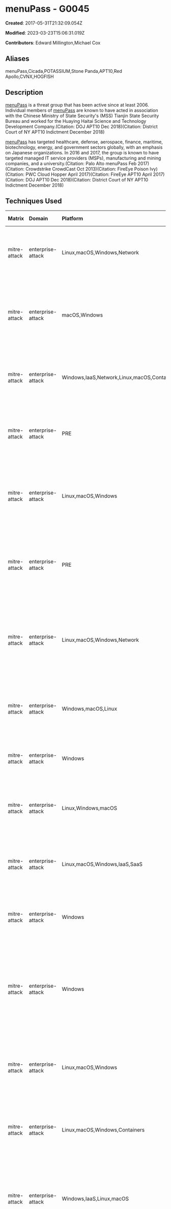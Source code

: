 # menuPass - G0045

**Created**: 2017-05-31T21:32:09.054Z

**Modified**: 2023-03-23T15:06:31.019Z

**Contributors**: Edward Millington,Michael Cox

## Aliases

menuPass,Cicada,POTASSIUM,Stone Panda,APT10,Red Apollo,CVNX,HOGFISH

## Description

[menuPass](https://attack.mitre.org/groups/G0045) is a threat group that has been active since at least 2006. Individual members of [menuPass](https://attack.mitre.org/groups/G0045) are known to have acted in association with the Chinese Ministry of State Security's (MSS) Tianjin State Security Bureau and worked for the Huaying Haitai Science and Technology Development Company.(Citation: DOJ APT10 Dec 2018)(Citation: District Court of NY APT10 Indictment December 2018)

[menuPass](https://attack.mitre.org/groups/G0045) has targeted healthcare, defense, aerospace, finance, maritime, biotechnology, energy, and government sectors globally, with an emphasis on Japanese organizations. In 2016 and 2017, the group is known to have targeted managed IT service providers (MSPs), manufacturing and mining companies, and a university.(Citation: Palo Alto menuPass Feb 2017)(Citation: Crowdstrike CrowdCast Oct 2013)(Citation: FireEye Poison Ivy)(Citation: PWC Cloud Hopper April 2017)(Citation: FireEye APT10 April 2017)(Citation: DOJ APT10 Dec 2018)(Citation: District Court of NY APT10 Indictment December 2018)

## Techniques Used

|Matrix|Domain|Platform|Technique ID|Technique Name|Use|
| :---| :---| :---| :---| :---| :---|
|mitre-attack|enterprise-attack|Linux,macOS,Windows,Network|T1070.003|Clear Command History|[menuPass](https://attack.mitre.org/groups/G0045) has used [Wevtutil](https://attack.mitre.org/software/S0645) to remove PowerShell execution logs.(Citation: Securelist APT10 March 2021)|
|mitre-attack|enterprise-attack|macOS,Windows|T1553.002|Code Signing|[menuPass](https://attack.mitre.org/groups/G0045) has resized and added data to the certificate table to enable the signing of modified files with legitimate signatures.(Citation: Securelist APT10 March 2021)|
|mitre-attack|enterprise-attack|Windows,IaaS,Network,Linux,macOS,Containers|T1190|Exploit Public-Facing Application|[menuPass](https://attack.mitre.org/groups/G0045) has leveraged vulnerabilities in Pulse Secure VPNs to hijack sessions.(Citation: Securelist APT10 March 2021)|
|mitre-attack|enterprise-attack|PRE|T1588.002|Tool|[menuPass](https://attack.mitre.org/groups/G0045) has used and modified open-source tools like [Impacket](https://attack.mitre.org/software/S0357), [Mimikatz](https://attack.mitre.org/software/S0002), and [pwdump](https://attack.mitre.org/software/S0006).(Citation: PWC Cloud Hopper Technical Annex April 2017)|
|mitre-attack|enterprise-attack|Linux,macOS,Windows|T1568.001|Fast Flux DNS|[menuPass](https://attack.mitre.org/groups/G0045) has used dynamic DNS service providers to host malicious domains.(Citation: District Court of NY APT10 Indictment December 2018)|
|mitre-attack|enterprise-attack|PRE|T1583.001|Domains|[menuPass](https://attack.mitre.org/groups/G0045) has registered malicious domains for use in intrusion campaigns.(Citation: DOJ APT10 Dec 2018)(Citation: District Court of NY APT10 Indictment December 2018)|
|mitre-attack|enterprise-attack|Linux,macOS,Windows,Network|T1083|File and Directory Discovery|[menuPass](https://attack.mitre.org/groups/G0045) has searched compromised systems for folders of interest including those related to HR, audit and expense, and meeting memos.(Citation: Symantec Cicada November 2020)|
|mitre-attack|enterprise-attack|Windows,macOS,Linux|T1106|Native API|[menuPass](https://attack.mitre.org/groups/G0045) has used native APIs including <code>GetModuleFileName</code>, <code>lstrcat</code>, <code>CreateFile</code>, and <code>ReadFile</code>.(Citation: Symantec Cicada November 2020)|
|mitre-attack|enterprise-attack|Windows|T1003.003|NTDS|[menuPass](https://attack.mitre.org/groups/G0045) has used Ntdsutil to dump credentials.(Citation: Symantec Cicada November 2020)|
|mitre-attack|enterprise-attack|Linux,Windows,macOS|T1210|Exploitation of Remote Services|[menuPass](https://attack.mitre.org/groups/G0045) has used tools to exploit the ZeroLogon vulnerability (CVE-2020-1472).(Citation: Symantec Cicada November 2020)|
|mitre-attack|enterprise-attack|Linux,macOS,Windows,IaaS,SaaS|T1119|Automated Collection|[menuPass](https://attack.mitre.org/groups/G0045) has used the Csvde tool to collect Active Directory files and data.(Citation: Symantec Cicada November 2020)|
|mitre-attack|enterprise-attack|Windows|T1218.004|InstallUtil|[menuPass](https://attack.mitre.org/groups/G0045) has used <code>InstallUtil.exe</code> to execute malicious software.(Citation: PWC Cloud Hopper Technical Annex April 2017)|
|mitre-attack|enterprise-attack|Windows|T1003.004|LSA Secrets|[menuPass](https://attack.mitre.org/groups/G0045) has used a modified version of pentesting tools wmiexec.vbs and secretsdump.py to dump credentials.(Citation: PWC Cloud Hopper Technical Annex April 2017)(Citation: Github AD-Pentest-Script)|
|mitre-attack|enterprise-attack|Linux,macOS,Windows|T1036.003|Rename System Utilities|[menuPass](https://attack.mitre.org/groups/G0045) has renamed [certutil](https://attack.mitre.org/software/S0160) and moved it to a different location on the system to avoid detection based on use of the tool.(Citation: FireEye APT10 Sept 2018)|
|mitre-attack|enterprise-attack|Linux,macOS,Windows,Containers|T1036|Masquerading|[menuPass](https://attack.mitre.org/groups/G0045) has used [esentutl](https://attack.mitre.org/software/S0404) to change file extensions to their true type that were masquerading as .txt files.(Citation: FireEye APT10 Sept 2018) |
|mitre-attack|enterprise-attack|Windows,IaaS,Linux,macOS|T1074.002|Remote Data Staging|[menuPass](https://attack.mitre.org/groups/G0045) has staged data on remote MSP systems or other victim networks prior to exfiltration.(Citation: PWC Cloud Hopper April 2017)(Citation: Symantec Cicada November 2020)|
|mitre-attack|enterprise-attack|Windows,macOS,Linux,Network|T1056.001|Keylogging|[menuPass](https://attack.mitre.org/groups/G0045) has used key loggers to steal usernames and passwords.(Citation: District Court of NY APT10 Indictment December 2018)|
|mitre-attack|enterprise-attack|Linux,macOS,Windows,Network|T1005|Data from Local System|[menuPass](https://attack.mitre.org/groups/G0045) has collected various files from the compromised computers.(Citation: DOJ APT10 Dec 2018)(Citation: Symantec Cicada November 2020)
|
|mitre-attack|enterprise-attack|Linux,macOS,Windows|T1560|Archive Collected Data|[menuPass](https://attack.mitre.org/groups/G0045) has encrypted files and information before exfiltration.(Citation: DOJ APT10 Dec 2018)(Citation: District Court of NY APT10 Indictment December 2018)|
|mitre-attack|enterprise-attack|Linux,macOS,Windows,Containers|T1036.005|Match Legitimate Name or Location|[menuPass](https://attack.mitre.org/groups/G0045) has been seen changing malicious files to appear legitimate.(Citation: District Court of NY APT10 Indictment December 2018)|
|mitre-attack|enterprise-attack|Linux,macOS,Windows|T1027|Obfuscated Files or Information|[menuPass](https://attack.mitre.org/groups/G0045) has encoded strings in its malware with base64 as well as with a simple, single-byte XOR obfuscation using key 0x40.(Citation: Accenture Hogfish April 2018)(Citation: FireEye APT10 Sept 2018)(Citation: Symantec Cicada November 2020)|
|mitre-attack|enterprise-attack|Windows|T1055.012|Process Hollowing|[menuPass](https://attack.mitre.org/groups/G0045) has used process hollowing in iexplore.exe to load the [RedLeaves](https://attack.mitre.org/software/S0153) implant.(Citation: Accenture Hogfish April 2018)|
|mitre-attack|enterprise-attack|Linux,macOS,Windows|T1070.004|File Deletion|A [menuPass](https://attack.mitre.org/groups/G0045) macro deletes files after it has decoded and decompressed them.(Citation: Accenture Hogfish April 2018)(Citation: District Court of NY APT10 Indictment December 2018)|
|mitre-attack|enterprise-attack|Windows,Linux,macOS|T1140|Deobfuscate/Decode Files or Information|[menuPass](https://attack.mitre.org/groups/G0045) has used [certutil](https://attack.mitre.org/software/S0160) in a macro to decode base64-encoded content contained in a dropper document attached to an email. The group has also used <code>certutil -decode</code> to decode files on the victim’s machine when dropping [UPPERCUT](https://attack.mitre.org/software/S0275).(Citation: Accenture Hogfish April 2018)(Citation: FireEye APT10 Sept 2018)|
|mitre-attack|enterprise-attack|Linux,macOS,Windows|T1204.002|Malicious File|[menuPass](https://attack.mitre.org/groups/G0045) has attempted to get victims to open malicious files such as Windows Shortcuts (.lnk) and/or Microsoft Office documents, sent via email as part of spearphishing campaigns.(Citation: PWC Cloud Hopper Technical Annex April 2017)(Citation: FireEye APT10 April 2017)(Citation: Accenture Hogfish April 2018)(Citation: FireEye APT10 Sept 2018)(Citation: District Court of NY APT10 Indictment December 2018)|
|mitre-attack|enterprise-attack|Windows,SaaS,IaaS,Linux,macOS,Office 365|T1199|Trusted Relationship|[menuPass](https://attack.mitre.org/groups/G0045) has used legitimate access granted to Managed Service Providers in order to access victims of interest.(Citation: PWC Cloud Hopper Technical Annex April 2017)(Citation: FireEye APT10 April 2017)(Citation: Symantec Cicada November 2020)(Citation: DOJ APT10 Dec 2018)(Citation: District Court of NY APT10 Indictment December 2018)|
|mitre-attack|enterprise-attack|macOS,Windows,Linux|T1566.001|Spearphishing Attachment|[menuPass](https://attack.mitre.org/groups/G0045) has sent malicious Office documents via email as part of spearphishing campaigns as well as executables disguised as documents.(Citation: PWC Cloud Hopper Technical Annex April 2017)(Citation: FireEye APT10 April 2017)(Citation: FireEye APT10 Sept 2018)(Citation: District Court of NY APT10 Indictment December 2018)|
|mitre-attack|enterprise-attack|Linux,macOS|T1021.004|SSH|[menuPass](https://attack.mitre.org/groups/G0045) has used Putty Secure Copy Client (PSCP) to transfer data.(Citation: PWC Cloud Hopper April 2017)|
|mitre-attack|enterprise-attack|Windows,Azure AD,Office 365,SaaS,IaaS,Linux,macOS,Google Workspace,Containers,Network|T1078|Valid Accounts|[menuPass](https://attack.mitre.org/groups/G0045) has used valid accounts including shared between Managed Service Providers and clients to move between the two environments.(Citation: PWC Cloud Hopper April 2017)(Citation: Symantec Cicada November 2020)(Citation: District Court of NY APT10 Indictment December 2018)(Citation: Securelist APT10 March 2021)|
|mitre-attack|enterprise-attack|Linux,macOS,Windows|T1087.002|Domain Account|[menuPass](https://attack.mitre.org/groups/G0045) has used the Microsoft administration tool csvde.exe to export Active Directory data.(Citation: PWC Cloud Hopper Technical Annex April 2017)|
|mitre-attack|enterprise-attack|Windows|T1059.001|PowerShell|[menuPass](https://attack.mitre.org/groups/G0045) uses [PowerSploit](https://attack.mitre.org/software/S0194) to inject shellcode into PowerShell.(Citation: PWC Cloud Hopper Technical Annex April 2017)(Citation: Symantec Cicada November 2020)|
|mitre-attack|enterprise-attack|Windows|T1574.001|DLL Search Order Hijacking|[menuPass](https://attack.mitre.org/groups/G0045) has used DLL search order hijacking.(Citation: PWC Cloud Hopper April 2017)|
|mitre-attack|enterprise-attack|Linux,macOS,Windows,Network|T1016|System Network Configuration Discovery|[menuPass](https://attack.mitre.org/groups/G0045) has used several tools to scan for open NetBIOS nameservers and enumerate NetBIOS sessions.(Citation: PWC Cloud Hopper Technical Annex April 2017)|
|mitre-attack|enterprise-attack|Linux,macOS,Windows|T1560.001|Archive via Utility|[menuPass](https://attack.mitre.org/groups/G0045) has compressed files before exfiltration using TAR and RAR.(Citation: PWC Cloud Hopper April 2017)(Citation: PWC Cloud Hopper Technical Annex April 2017)(Citation: Symantec Cicada November 2020)|
|mitre-attack|enterprise-attack|Windows,IaaS,Linux,macOS,Containers,Network|T1046|Network Service Discovery|[menuPass](https://attack.mitre.org/groups/G0045) has used tcping.exe, similar to [Ping](https://attack.mitre.org/software/S0097), to probe port status on systems of interest.(Citation: PWC Cloud Hopper Technical Annex April 2017)|
|mitre-attack|enterprise-attack|Linux,macOS,Windows|T1105|Ingress Tool Transfer|[menuPass](https://attack.mitre.org/groups/G0045) has installed updates and new malware on victims.(Citation: PWC Cloud Hopper April 2017)(Citation: District Court of NY APT10 Indictment December 2018)|
|mitre-attack|enterprise-attack|Linux,macOS,Windows|T1039|Data from Network Shared Drive|[menuPass](https://attack.mitre.org/groups/G0045) has collected data from remote systems by mounting network shares with <code>net use</code> and using Robocopy to transfer data.(Citation: PWC Cloud Hopper April 2017)|
|mitre-attack|enterprise-attack|Linux,macOS,Windows|T1074.001|Local Data Staging|[menuPass](https://attack.mitre.org/groups/G0045) stages data prior to exfiltration in multi-part archives, often saved in the Recycle Bin.(Citation: PWC Cloud Hopper April 2017)|
|mitre-attack|enterprise-attack|Linux,macOS,Windows,Network|T1018|Remote System Discovery|[menuPass](https://attack.mitre.org/groups/G0045) uses scripts to enumerate IP ranges on the victim network. [menuPass](https://attack.mitre.org/groups/G0045) has also issued the command <code>net view /domain</code> to a [PlugX](https://attack.mitre.org/software/S0013) implant to gather information about remote systems on the network.(Citation: PWC Cloud Hopper Technical Annex April 2017)(Citation: FireEye APT10 April 2017)|
|mitre-attack|enterprise-attack|Windows|T1059.003|Windows Command Shell|[menuPass](https://attack.mitre.org/groups/G0045) executes commands using a command-line interface and reverse shell. The group has used a modified version of pentesting script wmiexec.vbs to execute commands.(Citation: PWC Cloud Hopper April 2017)(Citation: PWC Cloud Hopper Technical Annex April 2017)(Citation: Github AD-Pentest-Script)(Citation: FireEye APT10 Sept 2018) [menuPass](https://attack.mitre.org/groups/G0045) has used malicious macros embedded inside Office documents to execute files.(Citation: Accenture Hogfish April 2018)(Citation: FireEye APT10 Sept 2018)|
|mitre-attack|enterprise-attack|Windows|T1047|Windows Management Instrumentation|[menuPass](https://attack.mitre.org/groups/G0045) has used a modified version of pentesting script wmiexec.vbs, which logs into a remote machine using WMI.(Citation: PWC Cloud Hopper Technical Annex April 2017)(Citation: Github AD-Pentest-Script)(Citation: Symantec Cicada November 2020)|
|mitre-attack|enterprise-attack|Windows,IaaS,Linux,macOS,Network|T1049|System Network Connections Discovery|[menuPass](https://attack.mitre.org/groups/G0045) has used <code>net use</code> to conduct connectivity checks to machines.(Citation: PWC Cloud Hopper April 2017)|
|mitre-attack|enterprise-attack|Windows|T1574.002|DLL Side-Loading|[menuPass](https://attack.mitre.org/groups/G0045) has used DLL side-loading to launch versions of Mimikatz and PwDump6 as well as [UPPERCUT](https://attack.mitre.org/software/S0275).(Citation: PWC Cloud Hopper Technical Annex April 2017)(Citation: FireEye APT10 Sept 2018)(Citation: Symantec Cicada November 2020)|
|mitre-attack|enterprise-attack|Linux,macOS,Windows|T1090.002|External Proxy|[menuPass](https://attack.mitre.org/groups/G0045) has used a global service provider's IP as a proxy for C2 traffic from a victim.(Citation: FireEye APT10 April 2017)(Citation: FireEye APT10 Sept 2018)|
|mitre-attack|enterprise-attack|Windows|T1053.005|Scheduled Task|[menuPass](https://attack.mitre.org/groups/G0045) has used a script (atexec.py) to execute a command on a target machine via Task Scheduler.(Citation: PWC Cloud Hopper Technical Annex April 2017)|
|mitre-attack|enterprise-attack|Windows|T1003.002|Security Account Manager|[menuPass](https://attack.mitre.org/groups/G0045) has used a modified version of pentesting tools wmiexec.vbs and secretsdump.py to dump credentials.(Citation: PWC Cloud Hopper Technical Annex April 2017)(Citation: Github AD-Pentest-Script)|
|mitre-attack|enterprise-attack|Windows|T1021.001|Remote Desktop Protocol|[menuPass](https://attack.mitre.org/groups/G0045) has used RDP connections to move across the victim network.(Citation: PWC Cloud Hopper April 2017)(Citation: District Court of NY APT10 Indictment December 2018)|
